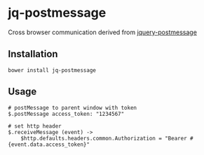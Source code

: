 # jq-postmessage
Cross browser communication derived from [jquery-postmessage](http://benalman.com/projects/jquery-postmessage-plugin/)

## Installation
```
bower install jq-postmessage
```

## Usage
```
# postMessage to parent window with token
$.postMessage access_token: "1234567"

# set http header
$.receiveMessage (event) ->
	$http.defaults.headers.common.Authorization = "Bearer #{event.data.access_token}"
```
